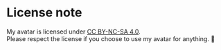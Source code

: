 # License note
My avatar is licensed under [CC BY-NC-SA 4.0](https://creativecommons.org/licenses/by-nc-sa/4.0/).<br>
Please respect the license if you choose to use my avatar for anything. 🥰
